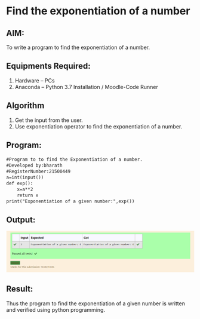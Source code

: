 # Find the exponentiation of a number

## AIM:
To write a program to find the exponentiation of a number.

## Equipments Required:
1. Hardware – PCs
2. Anaconda – Python 3.7 Installation / Moodle-Code Runner

## Algorithm
1. Get the input from the user.
2. Use exponentiation operator to find the exponentiation of a number.

## Program:
```
#Program to to find the Exponentiation of a number.
#Developed by:bharath
#RegisterNumber:21500449
a=int(input())
def exp():
    x=a**2
    return x
print("Exponentiation of a given number:",exp())
```

## Output:
![exponentiation of a number](op.png)


## Result:
Thus the program to find the exponentiation of a given number is written and verified using python programming.
